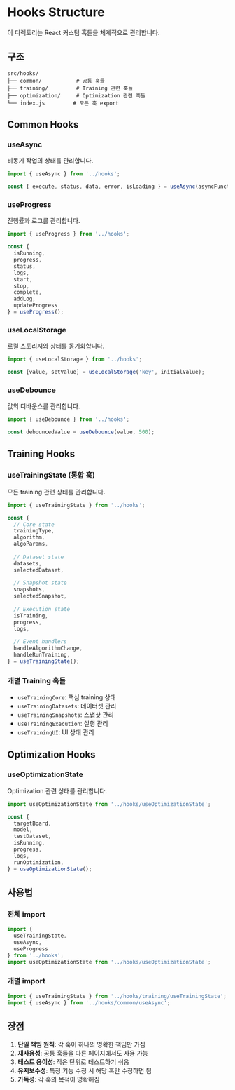 # Hooks Structure

이 디렉토리는 React 커스텀 훅들을 체계적으로 관리합니다.

## 구조

```
src/hooks/
├── common/           # 공통 훅들
├── training/         # Training 관련 훅들
├── optimization/     # Optimization 관련 훅들
└── index.js         # 모든 훅 export
```

## Common Hooks

### useAsync
비동기 작업의 상태를 관리합니다.

```javascript
import { useAsync } from '../hooks';

const { execute, status, data, error, isLoading } = useAsync(asyncFunction);
```

### useProgress
진행률과 로그를 관리합니다.

```javascript
import { useProgress } from '../hooks';

const { 
  isRunning, 
  progress, 
  status, 
  logs, 
  start, 
  stop, 
  complete, 
  addLog, 
  updateProgress 
} = useProgress();
```

### useLocalStorage
로컬 스토리지와 상태를 동기화합니다.

```javascript
import { useLocalStorage } from '../hooks';

const [value, setValue] = useLocalStorage('key', initialValue);
```

### useDebounce
값의 디바운스를 관리합니다.

```javascript
import { useDebounce } from '../hooks';

const debouncedValue = useDebounce(value, 500);
```

## Training Hooks

### useTrainingState (통합 훅)
모든 training 관련 상태를 관리합니다.

```javascript
import { useTrainingState } from '../hooks';

const {
  // Core state
  trainingType,
  algorithm,
  algoParams,
  
  // Dataset state
  datasets,
  selectedDataset,
  
  // Snapshot state
  snapshots,
  selectedSnapshot,
  
  // Execution state
  isTraining,
  progress,
  logs,
  
  // Event handlers
  handleAlgorithmChange,
  handleRunTraining,
} = useTrainingState();
```

### 개별 Training 훅들
- `useTrainingCore`: 핵심 training 상태
- `useTrainingDatasets`: 데이터셋 관리
- `useTrainingSnapshots`: 스냅샷 관리
- `useTrainingExecution`: 실행 관리
- `useTrainingUI`: UI 상태 관리

## Optimization Hooks

### useOptimizationState
Optimization 관련 상태를 관리합니다.

```javascript
import useOptimizationState from '../hooks/useOptimizationState';

const {
  targetBoard,
  model,
  testDataset,
  isRunning,
  progress,
  logs,
  runOptimization,
} = useOptimizationState();
```

## 사용법

### 전체 import
```javascript
import { 
  useTrainingState, 
  useAsync,
  useProgress 
} from '../hooks';
import useOptimizationState from '../hooks/useOptimizationState';
```

### 개별 import
```javascript
import { useTrainingState } from '../hooks/training/useTrainingState';
import { useAsync } from '../hooks/common/useAsync';
```

## 장점

1. **단일 책임 원칙**: 각 훅이 하나의 명확한 책임만 가짐
2. **재사용성**: 공통 훅들을 다른 페이지에서도 사용 가능
3. **테스트 용이성**: 작은 단위로 테스트하기 쉬움
4. **유지보수성**: 특정 기능 수정 시 해당 훅만 수정하면 됨
5. **가독성**: 각 훅의 목적이 명확해짐 